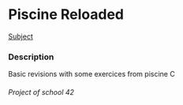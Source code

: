 Piscine Reloaded
================

[Subject](../master/piscine_reloaded.pdf)

### Description

Basic revisions with some exercices from piscine C

###### Project of school 42
